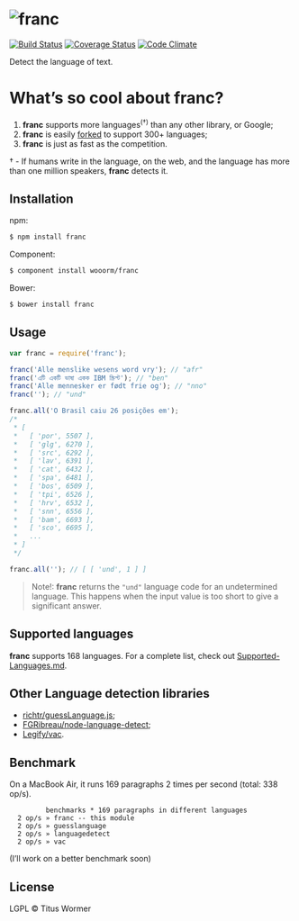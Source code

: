# ![franc](http://wooorm.com/franc.png)

[![Build Status](https://travis-ci.org/wooorm/franc.svg?branch=master)](https://travis-ci.org/wooorm/franc) [![Coverage Status](https://img.shields.io/coveralls/wooorm/franc.svg)](https://coveralls.io/r/wooorm/franc?branch=master) [![Code Climate](http://img.shields.io/codeclimate/github/wooorm/franc.svg)](https://codeclimate.com/github/wooorm/franc)

Detect the language of text.

# What’s so cool about franc?

1. **franc** supports more languages<sup>(†)</sup> than any other library, or Google;
2. **franc** is easily [forked](https://github.com/wooorm/franc/blob/master/script/build-languages.js#L36) to support 300+ languages;
3. **franc** is just as fast as the competition.

† - If humans write in the language, on the web, and the language has more than one million speakers, **franc** detects it.

## Installation

npm:
```sh
$ npm install franc
```

Component:
```sh
$ component install wooorm/franc
```

Bower:
```sh
$ bower install franc
```

## Usage

```js
var franc = require('franc');

franc('Alle menslike wesens word vry'); // "afr"
franc('এটি একটি ভাষা একক IBM স্ক্রিপ্ট'); // "ben"
franc('Alle mennesker er født frie og'); // "nno"
franc(''); // "und"

franc.all('O Brasil caiu 26 posições em');
/*
 * [
 *   [ 'por', 5507 ],
 *   [ 'glg', 6270 ],
 *   [ 'src', 6292 ],
 *   [ 'lav', 6391 ],
 *   [ 'cat', 6432 ],
 *   [ 'spa', 6481 ],
 *   [ 'bos', 6509 ],
 *   [ 'tpi', 6526 ],
 *   [ 'hrv', 6532 ],
 *   [ 'snn', 6556 ],
 *   [ 'bam', 6693 ],
 *   [ 'sco', 6695 ],
 *   ...
 * ]
 */

franc.all(''); // [ [ 'und', 1 ] ]
```

> Note!: **franc** returns the `"und"` language code for an undetermined language. This happens when the input value is too short to give a significant answer.

## Supported languages

**franc** supports 168 languages. For a complete list, check out [Supported-Languages.md](Supported-Languages.md).

## Other Language detection libraries

- [richtr/guessLanguage.js](https://github.com/richtr/guessLanguage.js);
- [FGRibreau/node-language-detect](https://github.com/FGRibreau/node-language-detect);
- [Legify/vac](https://github.com/Legify/vac).

## Benchmark

On a MacBook Air, it runs 169 paragraphs 2 times per second (total: 338 op/s).

```
         benchmarks * 169 paragraphs in different languages
  2 op/s » franc -- this module
  2 op/s » guesslanguage
  2 op/s » languagedetect
  2 op/s » vac
```

(I’ll work on a better benchmark soon)

## License

LGPL © Titus Wormer
